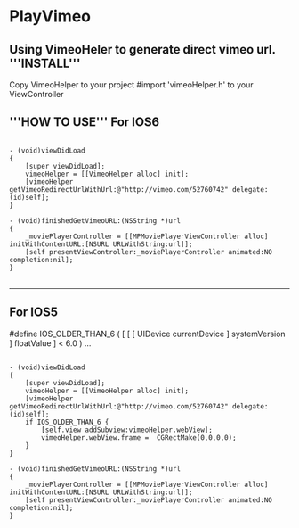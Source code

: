 PlayVimeo
=========

Using VimeoHeler to generate direct vimeo url.
'''INSTALL'''
----
Copy VimeoHelper to your project
#import 'vimeoHelper.h' to your ViewController

'''HOW TO USE'''
For IOS6
----
<pre>
<code>
- (void)viewDidLoad
{
    [super viewDidLoad];
    vimeoHelper = [[VimeoHelper alloc] init];
    [vimeoHelper getVimeoRedirectUrlWithUrl:@"http://vimeo.com/52760742" delegate:(id<VimeoDelegate>)self];
}

- (void)finishedGetVimeoURL:(NSString *)url
{
    _moviePlayerController = [[MPMoviePlayerViewController alloc] initWithContentURL:[NSURL URLWithString:url]];
    [self presentViewController:_moviePlayerController animated:NO completion:nil];
}
</code>
</pre>
----
For IOS5
----
#define IOS_OLDER_THAN_6 ( [ [ [ UIDevice currentDevice ] systemVersion ] floatValue ] < 6.0 )
...

<pre>
<code>
- (void)viewDidLoad
{
    [super viewDidLoad];
    vimeoHelper = [[VimeoHelper alloc] init];
    [vimeoHelper getVimeoRedirectUrlWithUrl:@"http://vimeo.com/52760742" delegate:(id<VimeoDelegate>)self];
    if IOS_OLDER_THAN_6 {
        [self.view addSubview:vimeoHelper.webView];
        vimeoHelper.webView.frame =  CGRectMake(0,0,0,0);
    }
}

- (void)finishedGetVimeoURL:(NSString *)url
{
    _moviePlayerController = [[MPMoviePlayerViewController alloc] initWithContentURL:[NSURL URLWithString:url]];
    [self presentViewController:_moviePlayerController animated:NO completion:nil];
}
</code>
</pre>
